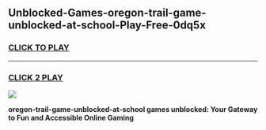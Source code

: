 
## Unblocked-Games-oregon-trail-game-unblocked-at-school-Play-Free-0dq5x
<h3>
<a href="https://premium76.site?title=oregon-trail-game-unblocked-at-school&ref=22A">CLICK TO PLAY</a></h3>
<hr>

<h3>
<a href="https://premium76.site?title=oregon-trail-game-unblocked-at-school&ref=22A">CLICK 2 PLAY</a>
  
</h3>

<a href="https://premium76.site?title=oregon-trail-game-unblocked-at-school&ref=22A"><img src="https://clearcache.store/games.png"></a>


**oregon-trail-game-unblocked-at-school games unblocked: Your Gateway to Fun and Accessible Online Gaming**
